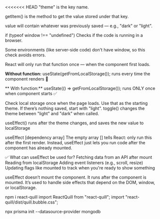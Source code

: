 <<<<<<< HEAD
"theme" is the key name.

getItem() is the method to get the value stored under that key.

value will contain whatever was previously saved — e.g., "dark" or "light".

if (typeof window !== "undefined")
Checks if the code is running in a browser.

Some environments (like server-side code) don't have window, so this check avoids errors.

React will only run that function once — when the component first loads.

**Without function:**
useState(getFromLocalStorage());
runs every time the component renders 😬

** With function:**
useState(() => getFromLocalStorage());
runs ONLY once when component starts ✅

Check local storage once when the page loads.
Use that as the starting theme.
If there’s nothing saved, start with "light".
toggle() changes the theme between "light" and "dark" when called.

useEffect() runs after the theme changes, and saves the new value to localStorage

useEffect [dependency array]
The empty array [] tells React: only run this after the first render.
Instead, useEffect just lets you run code after the component has already mounted.

✅ What can useEffect be used for?
Fetching data from an API after mount
Reading from localStorage
Adding event listeners (e.g., scroll, resize)
Updating flags like mounted to track when you're ready to show something

useEffect doesn’t mount the component.
It runs after the component is mounted.
It’s used to handle side effects that depend on the DOM, window, or localStorage.


npm i react-quill
import ReactQuill from "react-quill";
import "react-quill/dist/quill.bubble.css";


npx prisma init --datasource-provider mongodb